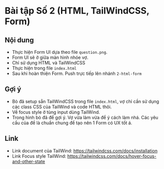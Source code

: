 # Bài tập Số 2 (HTML, TailWindCSS, Form)

## Nội dung

- Thực hiện Form UI dựa theo file `question.png`.
- Form UI sẽ ở giữa màn hình nhóe vợ.
- Chỉ sử dụng HTML và TailWindCSS
- Thực hiện trong file `index.html`
- Sau khi hoàn thiện Form. Push trực tiếp lên nhánh `2-html-form`

## Gợi ý

- Bò đã setup sẵn TailWindCSS trong file `index.html`, vợ chỉ cần sử dụng các class CSS của TailWind và code HTML thôi.
- Về focus style ở tùng input dùng TailWind.
- Trong hình bò đã để gợi ý. Vợ vừa làm vừa để ý cách làm nhá. Các yêu cầu của đề là chuẩn chung để tạo nên 1 Form có UX tốt á.

## Link

- Link document của TailWind: https://tailwindcss.com/docs/installation
- Link Focus style TailWind: https://tailwindcss.com/docs/hover-focus-and-other-state
